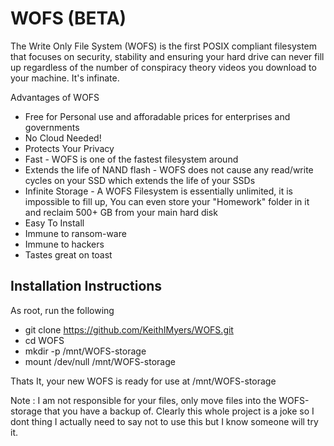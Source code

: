 # WOFS (BETA)
The Write Only File System (WOFS) is the first POSIX compliant filesystem that focuses on security, stability and ensuring your hard drive can never fill up regardless of the number of conspiracy theory videos you download to your machine. It's infinate. 

Advantages of WOFS
- Free for Personal use and afforadable prices for enterprises and governments
- No Cloud Needed!
- Protects Your Privacy
- Fast - WOFS is one of the fastest filesystem around
- Extends the life of NAND flash - WOFS does not cause any read/write cycles on your SSD which extends the life of your SSDs
- Infinite Storage - A WOFS Filesystem is essentially unlimited, it is impossible to fill up, You can even store your "Homework" folder in it and reclaim 500+ GB from your main hard disk
- Easy To Install
- Immune to ransom-ware
- Immune to hackers
- Tastes great on toast

## Installation Instructions
As root, run the following
- git clone https://github.com/KeithIMyers/WOFS.git
- cd WOFS
- mkdir -p /mnt/WOFS-storage
- mount /dev/null /mnt/WOFS-storage

Thats It, your new WOFS is ready for use at /mnt/WOFS-storage

Note : I am not responsible for your files, only move files into the WOFS-storage that you have a backup of. Clearly this whole project is a joke so I dont thing I actually need to say not to use this but I know someone will try it.

